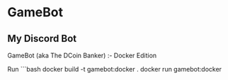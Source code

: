 # GameBot
## My Discord Bot
GameBot (aka The DCoin Banker) :- Docker Edition

Run ```bash
docker build -t gamebot:docker .
docker run gamebot:docker
```
